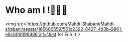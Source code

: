 # Who am I !👨🏼‍💻

<img src='https://github.com/Mahdi-Shabani/Mahdi-shabani/assets/165666559/551c2392-8427-4d3b-9961-e8c806899986'alt='Just for Fun :)'>

